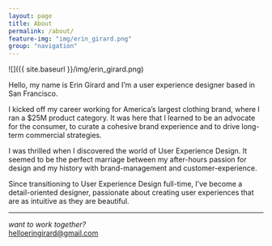 ```yaml
---
layout: page
title: About
permalink: /about/
feature-img: "img/erin_girard.png"
group: "navigation"
---
```


![]({{ site.baseurl }}/img/erin_girard.png)


Hello, my name is Erin Girard and I’m a user experience designer based in San Francisco.

I kicked off my career working for America’s largest clothing brand, where I ran a $25M product category. It was here that I learned to be an advocate for the consumer, to curate a cohesive brand experience and to drive long-term commercial strategies.

I was thrilled when I discovered the world of User Experience Design. It seemed to be the perfect marriage between my after-hours passion for design and my history with brand-management and customer-experience.

Since transitioning to User Experience Design full-time, I’ve become a detail-oriented designer, passionate about creating user experiences that are as intuitive as they are beautiful.

<hr>

_want to work together?_<br>
[helloeringirard@gmail.com](mailto:helloeringirard@gmail.com)
<br>
<br>